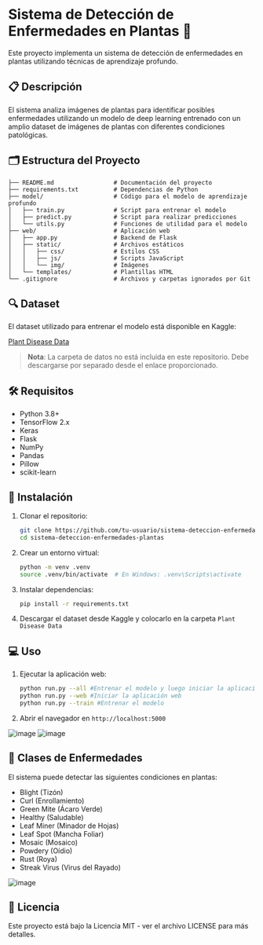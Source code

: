 # Sistema de Detección de Enfermedades en Plantas 🌱

Este proyecto implementa un sistema de detección de enfermedades en plantas utilizando técnicas de aprendizaje profundo.

## 📋 Descripción

El sistema analiza imágenes de plantas para identificar posibles enfermedades utilizando un modelo de deep learning entrenado con un amplio dataset de imágenes de plantas con diferentes condiciones patológicas.

## 🗂️ Estructura del Proyecto

```
├── README.md                 # Documentación del proyecto
├── requirements.txt          # Dependencias de Python
├── model/                    # Código para el modelo de aprendizaje profundo
│   ├── train.py              # Script para entrenar el modelo
│   ├── predict.py            # Script para realizar predicciones
│   └── utils.py              # Funciones de utilidad para el modelo
├── web/                      # Aplicación web
│   ├── app.py                # Backend de Flask
│   ├── static/               # Archivos estáticos
│   │   ├── css/              # Estilos CSS
│   │   ├── js/               # Scripts JavaScript
│   │   └── img/              # Imágenes
│   └── templates/            # Plantillas HTML
└── .gitignore                # Archivos y carpetas ignorados por Git
```

## 🔍 Dataset

El dataset utilizado para entrenar el modelo está disponible en Kaggle:

[Plant Disease Data](https://www.kaggle.com/datasets/ddubs420/plant-disease-data)

> **Nota**: La carpeta de datos no está incluida en este repositorio. Debe descargarse por separado desde el enlace proporcionado.

## 🛠️ Requisitos

- Python 3.8+
- TensorFlow 2.x
- Keras
- Flask
- NumPy
- Pandas
- Pillow
- scikit-learn

## 🚀 Instalación

1. Clonar el repositorio:
   ```bash
   git clone https://github.com/tu-usuario/sistema-deteccion-enfermedades-plantas.git
   cd sistema-deteccion-enfermedades-plantas
   ```

2. Crear un entorno virtual:
   ```bash
   python -m venv .venv
   source .venv/bin/activate  # En Windows: .venv\Scripts\activate
   ```

3. Instalar dependencias:
   ```bash
   pip install -r requirements.txt
   ```

4. Descargar el dataset desde Kaggle y colocarlo en la carpeta `Plant Disease Data`

## 💻 Uso

1. Ejecutar la aplicación web:
   ```bash
   python run.py --all #Entrenar el modelo y luego iniciar la aplicación web
   python run.py --web #Iniciar la aplicación web
   python run.py --train #Entrenar el modelo
   ```

2. Abrir el navegador en `http://localhost:5000`

![image](https://github.com/user-attachments/assets/4442f1d1-1911-4316-939c-f3fb1b998011)
![image](https://github.com/user-attachments/assets/059dde92-fe95-4f2f-aa0e-70c73ca4cacb)

## 🌿 Clases de Enfermedades

El sistema puede detectar las siguientes condiciones en plantas:

- Blight (Tizón)
- Curl (Enrollamiento)
- Green Mite (Ácaro Verde)
- Healthy (Saludable)
- Leaf Miner (Minador de Hojas)
- Leaf Spot (Mancha Foliar)
- Mosaic (Mosaico)
- Powdery (Oídio)
- Rust (Roya)
- Streak Virus (Virus del Rayado)

![image](https://github.com/user-attachments/assets/c13a4c2d-79bb-42de-9246-538e7f1257b0)



## 📝 Licencia

Este proyecto está bajo la Licencia MIT - ver el archivo LICENSE para más detalles.
